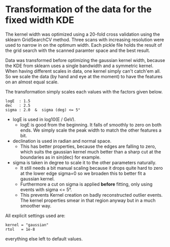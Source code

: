 # Transformation of the data for the fixed width KDE

The kernel width was optimized using a 20-fold cross validation using the sklearn GridSearchCV method.
Three scans with increasing resolution were used to narrow in on the optimum width.
Each pickle file holds the result of the grid search with the scanned paramter space and the best result.

Data was transformed before optimizing the gaussian kernel width, because the KDE from sklearn uses a single bandwidth and a symmetric kernel.
When having different scales in data, one kernel simply can't catch'em all.
So we scale the data (by hand and eye at the moment) to have the features on an almost equal scale.

The transformation simply scales each values with the factors given below.

    logE  : 1.5
    dec   : 2.5
    sigma : 2.0  &  sigma (deg) <= 5°

- logE is used in log10(E / GeV).
    + logE is good from the beginning. It falls of smoothly to zero on both ends. We simply scale the peak width to match the other features a bit.
- declination is used in radian and normal space.
    + This has better properties, because the edges are falling to zero, which suits the gaussian kernel much better than a sharp cut at the boundaries as in sin(dec) for example.
- sigma is taken in degree to scale it to the other parameters naturally.
    + It still needs a bit manual scaling because it drops quite hard to zero at the lower edge sigma=0 so we broaden this to better fit a gaussian kernel.
    + Furthermore a cut on sigma is applied **before** fitting, only using events with sigma <= 5°.
    + This prevents Kernel creation on badly reconstructed outlier events. The kernel properties smear in that region anyway but in a much smoother way.

All explicit settings used are:

    kernel = "gaussian"
    rtol   = 1e-8

everything else left to default values.
